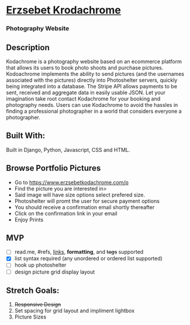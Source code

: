 [<h1>Erzsebet Krodachrome</h1>](https://www.erzsebetkodachrome.com/)

### Photography Website

## Description

Kodachrome is a photography website based on an ecommerce platform that allows its users to book photo shoots and purchase pictures. Kodoachrome implements the ability to send pictures (and the usernames associated with the pictures) directly into Photoshelter servers, quickly being integrated into a database. The Stripe API allows payments to be sent, received and aggregate data in easily usable JSON.
Let your imagination take root contact Kodachrome for your booking and photography needs. Users can use Kodachrome to avoid the hassles in finding a professional photographer in a world that considers everyone a photographer. 

## Built With:

Built in Django, Python, Javascript, CSS and HTML.

## Browse Portfolio Pictures

* Go to https://www.erzsebetkodachrome.com/p
* Find the picture you are interested in>
* Said image will have size options select prefered size.
* Photoshelter will promt the user for secure payment options
* You should receive a confirmation email shortly thereafter
* Click on the confirmation link in your email
* Enjoy Prints

## MVP
- [ ] read.me, #refs, [links](), **formatting**, and <del>tags</del> supported
- [x] list syntax required (any unordered or ordered list supported)
- [ ] hook up photoshelter
- [ ] design picture grid display layout

## Stretch Goals:

1. ~~Responsive Design~~
1. Set spacing for grid layout and impliment lightbox
1. Picture Sizes
